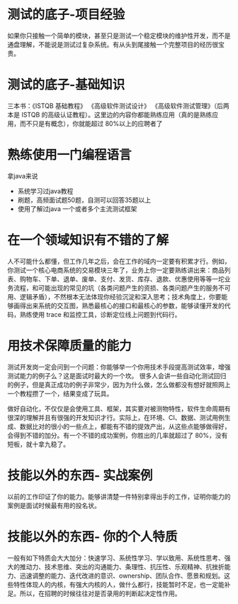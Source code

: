<!--
 * @Author: joker.zhang
 * @Date: 2021-02-20 10:45:10
 * @LastEditors: joker.zhang
 * @LastEditTime: 2021-02-20 11:18:21
 * @mail: zhanghua7890@163.com
 * @Description: For Automation
-->
# 测试的底子-项目经验
如果你只接触一个简单的模块，甚至只是测试一个稳定模块的维护性开发，而不是通盘理解，不能说是测试过复杂系统。有从头到尾接触一个完整项目的经历很宝贵。

# 测试的底子-基础知识
三本书：《ISTQB 基础教程》 《高级软件测试设计》 《高级软件测试管理》（后两本是 ISTQB 的高级认证教程）。这里边的内容你都能熟练应用（真的是熟练应用，而不只是有概念），你就能超过 80%以上的应聘者了

# 熟练使用一门编程语言
拿java来说
* 系统学习过java教程
* 刷题，高频面试题50题，自测可以回答35题以上
* 使用了解过java 一个或者多个主流测试框架

# 在一个领域知识有不错的了解
人不可能什么都懂，但工作几年之后，会在工作的域内一定要有积累才行。例如，你测试一个核心电商系统的交易模块三年了，业务上你一定要熟练讲出来：商品列表、购物车、下单、退单、废单、支付、发货、库存、退款、优惠使用等等一坨业务流程，和可能出现的常见的坑（各类问题产生的资损、各类问题产生的服务不可用、逻辑矛盾），不然根本无法体现你经验沉淀和深入思考；技术角度上，你要能够画得出来系统的交互图，熟悉最核心的接口和最核心的参数，能够读懂开发的代码，熟练使用 trace 和监控工具，诊断定位线上问题到代码行。

# 用技术保障质量的能力
测试开发岗一定会问到一个问题：你能够举一个你用技术手段提高测试效率，增强测试能力的例子么？这是面试时最大的一个坎。 很多人会讲一些自动化测试回归的例子，但是真正成功的例子非常少，因为为什么做，怎么做都没有想好就照网上一个教程攒了一个，结果变成了玩具。

做好自动化，不仅仅是会使用工具、框架，其实要对被测物特性，软件生命周期有很深的理解并且有很强的开发知识才行。实际上，在环境、CI、数据、测试用例生成、数据比对的很小的一些点上，都能有不错的提效产出，从这些点能够做得好，会得到不错的加分。有一个不错的成功案例，你胜出的几率就超过了 80%，没有短板，就十拿九稳了。

# 技能以外的东西- 实战案例
以前的工作印证了你的能力。能够讲清楚一件特别拿得出手的工作，证明你能力的案例是面试时候最有用的投名状。

# 技能以外的东西- 你的个人特质
一般有如下特质会大大加分：快速学习、系统性学习、学以致用、系统性思考、强大的推动力、技术思维、突出的沟通能力、条理性、抗压性、乐观精神、抗挫折能力、迅速调整的能力、迭代改进的意识、ownership、团队合作、愿景和规划。这些特性体现人的内核，有强大内核的人，做什么都行，技能暂时不足，也一定能补足。所以，在招聘的时候往往对是否录用的判断起决定性作用。